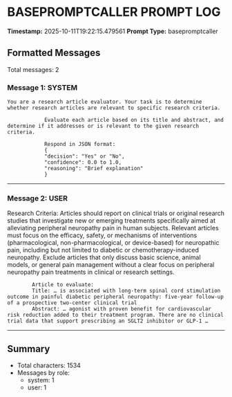 # BASEPROMPTCALLER PROMPT LOG
**Timestamp:** 2025-10-11T19:22:15.479561
**Prompt Type:** basepromptcaller

## Formatted Messages
Total messages: 2

### Message 1: SYSTEM

```
You are a research article evaluator. Your task is to determine whether research articles are relevant to specific research criteria.

            Evaluate each article based on its title and abstract, and determine if it addresses or is relevant to the given research criteria.

            Respond in JSON format:
            {
            "decision": "Yes" or "No",
            "confidence": 0.0 to 1.0,
            "reasoning": "Brief explanation"
            }
```

---

### Message 2: USER

Research Criteria: Articles should report on clinical trials or original research studies that investigate new or emerging treatments specifically aimed at alleviating peripheral neuropathy pain in human subjects. Relevant articles must focus on the efficacy, safety, or mechanisms of interventions (pharmacological, non-pharmacological, or device-based) for neuropathic pain, including but not limited to diabetic or chemotherapy-induced neuropathy. Exclude articles that only discuss basic science, animal models, or general pain management without a clear focus on peripheral neuropathy pain treatments in clinical or research settings.

            Article to evaluate:
            Title: … is associated with long-term spinal cord stimulation outcome in painful diabetic peripheral neuropathy: five-year follow-up of a prospective two-center clinical trial
            Abstract: … agonist with proven benefit for cardiovascular risk reduction added to their treatment program. There are no clinical trial data that support prescribing an SGLT2 inhibitor or GLP-1 …

---

## Summary
- Total characters: 1534
- Messages by role:
  - system: 1
  - user: 1